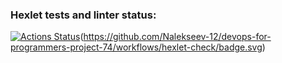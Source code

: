 ### Hexlet tests and linter status:
[![Actions Status](https://github.com/Nalekseev-12/devops-for-programmers-project-74/workflows/push/badge.svg)](https://github.com/Nalekseev-12/devops-for-programmers-project-74/actions)(https://github.com/Nalekseev-12/devops-for-programmers-project-74/workflows/hexlet-check/badge.svg)